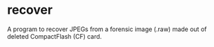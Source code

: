 # recover
A program to recover JPEGs from a forensic image (.raw) made out of deleted CompactFlash (CF) card.
